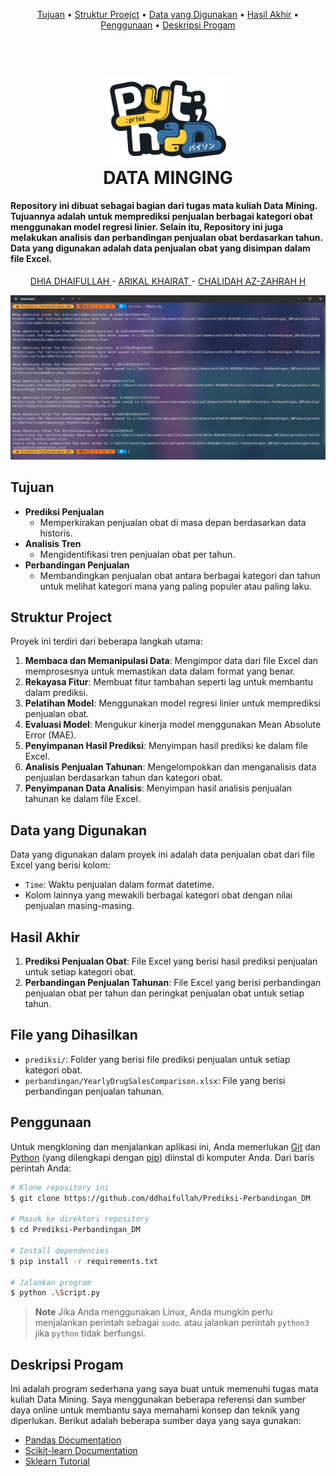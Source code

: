 
<p align="center">
  <a href="#tujuan">Tujuan</a> •
  <a href="#struktur-project">Struktur Proejct</a> •
  <a href="#data-yang-digunakan">Data yang Digunakan</a> •
  <a href="#hasil-khir">Hasil Akhir</a> •
  <a href="#penggunaan">Penggunaan</a> •
  <a href="#deskripsi-progam">Deskripsi Progam</a>
</p>
<h1 align="center">
  <br>
  <a href=""><img src="./img/Python.png" alt="Markdownify" width="200"></a>
  <br>
  DATA MINGING
  <br>
</h1>

<h4>Repository ini dibuat sebagai bagian dari tugas mata kuliah Data Mining. Tujuannya adalah untuk memprediksi penjualan berbagai kategori obat menggunakan model regresi linier. Selain itu, Repository ini juga melakukan analisis dan perbandingan penjualan obat berdasarkan tahun. Data yang digunakan adalah data penjualan obat yang disimpan dalam file Excel.</h4>

<p align="center">
  <a href="https://www.instagram.com/dhf.ai/">
    DHIA DHAIFULLAH
  </a>
  -
  <a href="https://www.instagram.com/ariika.al/">
    ARIKAL KHAIRAT
  </a>
  -
  <a href="https://www.instagram.com/thereezah/">
      CHALIDAH AZ-ZAHRAH H
  </a>
</p>


![screenshot](./img/image.png)

## Tujuan
* **Prediksi Penjualan** 
    - Memperkirakan penjualan obat di masa depan berdasarkan data historis.
* **Analisis Tren**
    - Mengidentifikasi tren penjualan obat per tahun.
* **Perbandingan Penjualan**
    - Membandingkan penjualan obat antara berbagai kategori dan tahun untuk melihat kategori mana yang paling populer atau paling laku.

## Struktur Project
Proyek ini terdiri dari beberapa langkah utama:
1. **Membaca dan Memanipulasi Data**: Mengimpor data dari file Excel dan memprosesnya untuk memastikan data dalam format yang benar.
2. **Rekayasa Fitur**: Membuat fitur tambahan seperti lag untuk membantu dalam prediksi.
3. **Pelatihan Model**: Menggunakan model regresi linier untuk memprediksi penjualan obat.
4. **Evaluasi Model**: Mengukur kinerja model menggunakan Mean Absolute Error (MAE).
5. **Penyimpanan Hasil Prediksi**: Menyimpan hasil prediksi ke dalam file Excel.
6. **Analisis Penjualan Tahunan**: Mengelompokkan dan menganalisis data penjualan berdasarkan tahun dan kategori obat.
7. **Penyimpanan Data Analisis**: Menyimpan hasil analisis penjualan tahunan ke dalam file Excel.


## Data yang Digunakan
Data yang digunakan dalam proyek ini adalah data penjualan obat dari file Excel yang berisi kolom:
- `Time`: Waktu penjualan dalam format datetime.
- Kolom lainnya yang mewakili berbagai kategori obat dengan nilai penjualan masing-masing.

## Hasil Akhir
1. **Prediksi Penjualan Obat**: File Excel yang berisi hasil prediksi penjualan untuk setiap kategori obat.
2. **Perbandingan Penjualan Tahunan**: File Excel yang berisi perbandingan penjualan obat per tahun dan peringkat penjualan obat untuk setiap tahun.

## File yang Dihasilkan
- `prediksi/`: Folder yang berisi file prediksi penjualan untuk setiap kategori obat.
- `perbandingan/YearlyDrugSalesComparison.xlsx`: File yang berisi perbandingan penjualan tahunan.


## Penggunaan
Untuk mengkloning dan menjalankan aplikasi ini, Anda memerlukan [Git](https://git-scm.com) dan [Python](https://www.python.org/downloads/) (yang dilengkapi dengan [pip](https://pip.pypa.io/en/stable/installing/)) diinstal di komputer Anda. Dari baris perintah Anda:

```bash
# Klone repository ini
$ git clone https://github.com/ddhaifullah/Prediksi-Perbandingan_DM

# Masuk ke direktori repository
$ cd Prediksi-Perbandingan_DM

# Install dependencies
$ pip install -r requirements.txt

# Jalankan program
$ python .\Script.py
```

> **Note**
> Jika Anda menggunakan Linux, Anda mungkin perlu menjalankan perintah sebagai `sudo`. atau jalankan perintah `python3` jika `python` tidak berfungsi.


## Deskripsi Progam

Ini adalah program sederhana yang saya buat untuk memenuhi tugas mata kuliah Data Mining. Saya menggunakan beberapa referensi dan sumber daya online untuk membantu saya memahami konsep dan teknik yang diperlukan. Berikut adalah beberapa sumber daya yang saya gunakan:

- [Pandas Documentation](https://pandas.pydata.org/docs/)
- [Scikit-learn Documentation](https://scikit-learn.org/stable/documentation.html)
- [Sklearn Tutorial](https://www.datacamp.com/community/tutorials/sklearn-tutorial-base)


